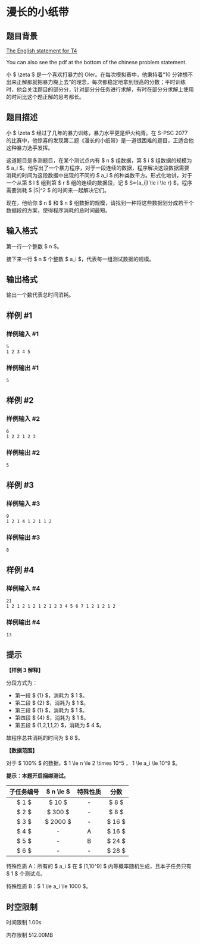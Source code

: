 # 漫长的小纸带

## 题目背景

[The English statement for T4](https://www.luogu.com.cn/problem/U508235)

You can also see the pdf at the bottom of the chinese problem statement.

小 $ \zeta $ 是一个喜欢打暴力的 OIer。在每次模拟赛中，他秉持着“10 分钟想不出来正解那就把暴力糊上去”的理念，每次都稳定地拿到很高的分数；平时训练时，他会关注题目的部分分，针对部分分任务进行求解，有时在部分分求解上使用的时间比这个题正解的思考都长。

## 题目描述

小 $ \zeta $ 经过了几年的暴力训练，暴力水平更是炉火纯青。在 S-PSC 2077 的比赛中，他惊喜的发现第二题《漫长的小纸带》是一道很困难的题目，正适合他这种暴力选手发挥。

这道题目是多测题目，在某个测试点内有 $ n $ 组数据，第 $ i $ 组数据的规模为 $ a_i $。他写出了一个暴力程序，对于一段连续的数据，程序解决这段数据需要消耗的时间为这段数据中出现的不同的 $ a_i $ 的种类数平方。形式化地讲，对于一个从第 $ l $ 组到第 $ r $ 组的连续的数据段，记 $ S=\{a_i|l \le i \le r\} $，程序需要消耗 $ |S|^2 $ 的时间来一起解决它们。

现在，他给你 $ n $ 和 $ n $ 组数据的规模，请找到一种将这些数据划分成若干个数据段的方案，使得程序消耗的总时间最短。

## 输入格式

第一行一个整数 $ n $。

接下来一行 $ n $ 个整数 $ a_i $，代表每一组测试数据的规模。

## 输出格式

输出一个数代表总时间消耗。

## 样例 #1

### 样例输入 #1

```
5
1 2 3 4 5
```

### 样例输出 #1

```
5
```

## 样例 #2

### 样例输入 #2

```
6
1 2 2 1 2 3
```

### 样例输出 #2

```
5
```

## 样例 #3

### 样例输入 #3

```
9
1 2 1 4 1 2 1 1 2
```

### 样例输出 #3

```
8
```

## 样例 #4

### 样例输入 #4

```
21
1 2 1 2 1 2 1 2 1 2 3 4 5 6 7 1 2 1 2 1 2
```

### 样例输出 #4

```
13
```

## 提示

**【样例 3 解释】**

分段方式为：

* 第一段 $ \{1\} $，消耗为 $ 1 $。
* 第二段 $ \{2\} $，消耗为 $ 1 $。
* 第三段 $ \{1\} $，消耗为 $ 1 $。
* 第四段 $ \{4\} $，消耗为 $ 1 $。
* 第五段 $ \{1,2,1,1,2\} $，消耗为 $ 4 $。

故程序总共消耗的时间为 $ 8 $。

**【数据范围】**

对于 $ 100\% $ 的数据，$ 1 \le n \le 2 \times 10^5 $，$ 1 \le a_i \le 10^9 $。

**提示：本题开启捆绑测试。**

| 子任务编号 | $ n \le $ | 特殊性质 | 分数 |
|:-:|:-:|:-:|:-:|
| $ 1 $ | $ 10 $ | - | $ 8 $ |
| $ 2 $ | $ 300 $ | - | $ 8 $ |
| $ 3 $ | $ 2000 $ | - | $ 16 $ |
| $ 4 $ | - | A | $ 16 $ |
| $ 5 $ | - | B | $ 24 $ |
| $ 6 $ | - | - | $ 28 $ |

特殊性质 A：所有的 $ a_i $ 在 $ [1,10^9] $ 内等概率随机生成，且本子任务只有 $ 1 $ 个测试点。

特殊性质 B：$ 1 \le a_i \le 1000 $。

## 时空限制



时间限制
1.00s

内存限制
512.00MB